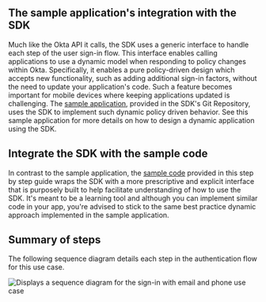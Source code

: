 ## The sample application's integration with the SDK

Much like the Okta API it calls, the SDK uses a generic interface to handle
each step of the user sign-in flow. This interface enables calling applications
to use a dynamic model when responding to policy changes within Okta. Specifically,
it enables a pure policy-driven design which accepts new functionality,
such as adding additional sign-in factors, without the need to update your
application's code. Such a feature becomes important for mobile devices where
keeping applications updated is challenging. The
[sample application](/docs/guides/oie-embedded-sdk-run-sample/ios/main/),
provided in the SDK's Git Repository, uses the SDK to implement such dynamic policy
driven behavior. See this sample application for more details on how to design
a dynamic application using the SDK.

## Integrate the SDK with the sample code

In contrast to the sample application, the
[sample code](https://github.com/okta/okta-idx-swift/tree/master/Samples/Signin%20Samples)
provided in this step by step guide wraps the SDK with a more prescriptive and explicit interface
that is purposely built to help facilitate understanding of how to use the SDK.
It's meant to be a learning tool and although you can implement similar code in your
app, you're advised to stick to the same best practice dynamic approach implemented
in the sample application.

## Summary of steps

The following sequence diagram details each step in the authentication flow for this use case.

<div class="common-image-format">

![Displays a sequence diagram for the sign-in with email and phone use case](/img/oie-embedded-sdk/oie-embedded-sdk-use-case-swift-sign-in-pwd-phone-1.png)

</div>
